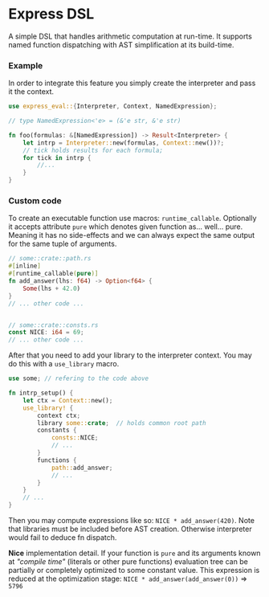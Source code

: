 # Express DSL

A simple DSL that handles arithmetic computation at run-time.
It supports named function dispatching with AST simplification at its build-time.


### Example

In order to integrate this feature you simply create the interpreter and pass it the context.
``` rust
use express_eval::{Interpreter, Context, NamedExpression};

// type NamedExpression<'e> = (&'e str, &'e str)

fn foo(formulas: &[NamedExpression]) -> Result<Interpreter> {
    let intrp = Interpreter::new(formulas, Context::new())?;
    // tick holds results for each formula;
    for tick in intrp {
        //...
    }
}
```


### Custom code

To create an executable function use macros: `runtime_callable`.
Optionally it accepts attribute `pure` which denotes given function as... well... pure. Meaning it has no side-effects and we can always expect the same output for the same tuple of arguments.
``` rust
// some::crate::path.rs
#[inline]
#[runtime_callable(pure)]
fn add_answer(lhs: f64) -> Option<f64> {
    Some(lhs + 42.0)
}
// ... other code ...


// some::crate::consts.rs
const NICE: i64 = 69;
// ... other code ...
```

After that you need to add your library to the interpreter context. You may do this with a `use_library` macro.
``` rust
use some; // refering to the code above

fn intrp_setup() {
    let ctx = Context::new();
    use_library! {
        context ctx;
        library some::crate;  // holds common root path
        constants {
            consts::NICE;
            // ...
        }
        functions {
            path::add_answer;
            // ...
        }
    }
    // ... 
}
```

Then you may compute expressions like so: `NICE * add_answer(420)`. Note that libraries must be included before AST creation. Otherwise interpreter would fail to deduce fn dispatch. 

**Nice** implementation detail. If your function is `pure` and its arguments known at _"compile time"_ (literals or other pure functions) evaluation tree can be partially or completely optimized to some constant value. This expression is reduced at the optimization stage: `NICE * add_answer(add_answer(0))` => `5796`
